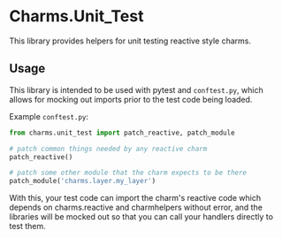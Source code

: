 # Charms.Unit\_Test

This library provides helpers for unit testing reactive style charms.


## Usage

This library is intended to be used with pytest and `conftest.py`, which
allows for mocking out imports prior to the test code being loaded.

Example `conftest.py`:

```python
from charms.unit_test import patch_reactive, patch_module

# patch common things needed by any reactive charm
patch_reactive()

# patch some other module that the charm expects to be there
patch_module('charms.layer.my_layer')
```

With this, your test code can import the charm's reactive code which
depends on charms.reactive and charmhelpers without error, and the
libraries will be mocked out so that you can call your handlers
directly to test them.

